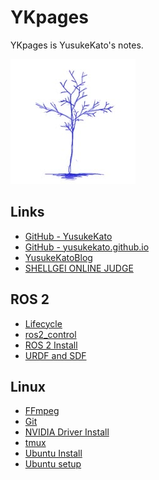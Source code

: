 # YKpages
YKpages is YusukeKato's notes.

![](./images/BlueTreeIcon_200x200.jpg)

## Links
- [GitHub - YusukeKato](https://github.com/YusukeKato)
- [GitHub - yusukekato.github.io](https://github.com/YusukeKato/yusukekato.github.io)
- [YusukeKatoBlog](https://yusukekato.jp)
- [SHELLGEI ONLINE JUDGE](https://shellgei-online-judge.com/)

## ROS 2
- [Lifecycle](./pages/ros2/lifecycle.md)
- [ros2_control](./pages/ros2/ros2_control.md)
- [ROS 2 Install](./pages/ros2/ros2_install.md)
- [URDF and SDF](./pages/ros2/urdf_and_sdf.md)

## Linux
- [FFmpeg](./pages/linux/ffmpeg.md)
- [Git](./pages/linux/git.md)
- [NVIDIA Driver Install](./pages/linux/nvidia_driver_install.md)
- [tmux](./pages/linux/tmux.md)
- [Ubuntu Install](./pages/linux/ubuntu_install.md)
- [Ubuntu setup](./pages/linux/ubuntu_setup.md)
